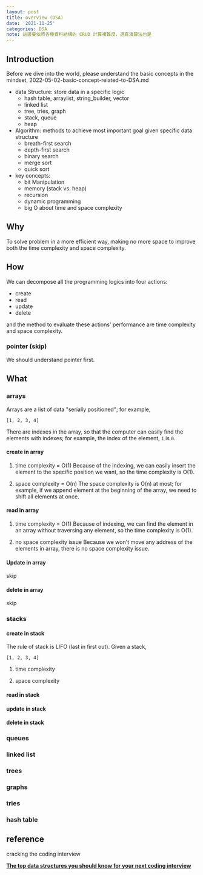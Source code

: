 ```yaml
---
layout: post
title: overview (DSA)
date: '2021-11-25'
categories: DSA
note: 這邊要依照各種資料結構的 CRUD 計算複雜度，還有演算法也是
---
```


## Introduction

Before we dive into the world, please understand the basic concepts in the mindset, 2022-05-02-basic-concept-related-to-DSA.md

* data Structure: store data in a specific logic
  * hash table, arraylist, string_builder, vector
  * linked list
  * tree, tries, graph
  * stack, queue
  * heap
* Algorithm: methods to achieve most important goal given specific data structure
  * breath-first search
  * depth-first search
  * binary search
  * merge sort
  * quick sort
* key concepts:
  * bit Manipulation
  * memory (stack vs. heap)
  * recursion
  * dynamic programming
  * big O about time and space complexity

## Why

To solve problem in a more efficient way, making no more space to improve both the time complexity and space complexity.

## How

We can decompose all the programming logics into four actions:

* create
* read
* update
* delete

and the method to evaluate these actions' performance are time complexity and space complexity.

### pointer (skip)

We should understand pointer first.

## What

### arrays

Arrays are a list of data "serially positioned"; for example,

```golang
[1, 2, 3, 4]
```

There are indexes in the array, so that the computer can easily find the elements with indexes; for example, the index of the element, `1` is `0`.

#### create in array

1. time complexity = O(1)
Because of the indexing, we can easily insert the element to the specific position we want, so the time complexity is O(1).

2. space complexity = O(n)
The space complexity is O(n) at most; for example, if we append element at the beginning of the array, we need to shift all elements at once.

#### read in array

1. time complexity = O(1)
Because of indexing, we can find the element in an array without traversing any element, so the time complexity is O(1).

2. no space complexity issue
Because we won't move any address of the elements in array, there is no space complexity issue.

#### Update in array

skip

#### delete in array

skip

### stacks

#### create in stack

The rule of stack is LIFO (last in first out). Given a stack,

```golang
[1, 2, 3, 4]
```

1. time complexity

2. space complexity
#### read in stack

#### update in stack

#### delete in stack

### queues

### linked list

### trees

### graphs

### tries

### hash table

## reference

cracking the coding interview

[**The top data structures you should know for your next coding interview**](https://www.freecodecamp.org/news/the-top-data-structures-you-should-know-for-your-next-coding-interview-36af0831f5e3/)
